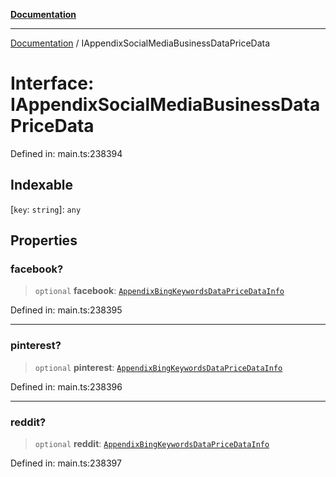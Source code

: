 [**Documentation**](../README.md)

***

[Documentation](../README.md) / IAppendixSocialMediaBusinessDataPriceData

# Interface: IAppendixSocialMediaBusinessDataPriceData

Defined in: main.ts:238394

## Indexable

\[`key`: `string`\]: `any`

## Properties

### facebook?

> `optional` **facebook**: [`AppendixBingKeywordsDataPriceDataInfo`](../classes/AppendixBingKeywordsDataPriceDataInfo.md)

Defined in: main.ts:238395

***

### pinterest?

> `optional` **pinterest**: [`AppendixBingKeywordsDataPriceDataInfo`](../classes/AppendixBingKeywordsDataPriceDataInfo.md)

Defined in: main.ts:238396

***

### reddit?

> `optional` **reddit**: [`AppendixBingKeywordsDataPriceDataInfo`](../classes/AppendixBingKeywordsDataPriceDataInfo.md)

Defined in: main.ts:238397
